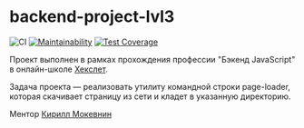 # backend-project-lvl3

![CI](https://github.com/linarsy/backend-project-lvl3/workflows/CI/badge.svg)
[![Maintainability](https://api.codeclimate.com/v1/badges/32b32e87cbc1f5e8e92f/maintainability)](https://codeclimate.com/github/linarsy/backend-project-lvl3/maintainability)
[![Test Coverage](https://api.codeclimate.com/v1/badges/32b32e87cbc1f5e8e92f/test_coverage)](https://codeclimate.com/github/linarsy/backend-project-lvl3/test_coverage)

Проект выполнен в рамках прохождения профессии "Бэкенд JavaScript" в онлайн-школе [Хекслет](https://ru.hexlet.io/).

Задача проекта — реализовать утилиту командной строки page-loader, которая скачивает страницу из сети и кладет в указанную директорию.

Ментор [Кирилл Мокевнин](https://ru.hexlet.io/u/mokevnin)